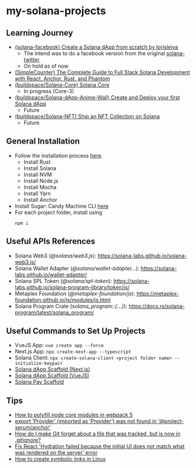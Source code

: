 # my-solana-projects

## Learning Journey

- [(solana-facebook) Create a Solana dApp from scratch by lorisleiva](https://lorisleiva.com/create-a-solana-dapp-from-scratch)
    - The intend was to do a facebook version from the original [solana-twitter](https://github.com/lorisleiva/solana-twitter/tree/main).
    - On hold as of now
- [(SimpleCounter) The Complete Guide to Full Stack Solana Development with React, Anchor, Rust, and Phantom](https://dev.to/edge-and-node/the-complete-guide-to-full-stack-solana-development-with-react-anchor-rust-and-phantom-3291)
- [(buildspace/Solana-Core) Solana Core](https://buildspace.so/p/solana-core)
    - In progress (Core-3)
- [(buildspace/Solana-dApp-Anime-Wall) Create and Deploy your first Solana dApp](https://buildspace.so/p/build-solana-web3-app)
    - Future
- [(buildspace/Solana-NFT) Ship an NFT Collection on Solana](https://buildspace.so/p/ship-solana-nft-collection)
    - Future

## General Installation

- Follow the installation process [here](https://lorisleiva.com/create-a-solana-dapp-from-scratch/getting-started-with-solana-and-anchor).
    - Install Rust
    - Install Solana
    - Install NVM
    - Install Node.js
    - Install Mocha
    - Install Yarn
    - Install Anchor
- Install Sugar: Candy Machine CLI [here](https://docs.metaplex.com/developer-tools/sugar/overview/installation)
- For each project folder, install using 
    ```
    npm i
    ```

## Useful APIs References

- Solana Web3 (*@solana/web3.js*): https://solana-labs.github.io/solana-web3.js/
- Solana Wallet Adapter (*@solana/wallet-adapter...*): https://solana-labs.github.io/wallet-adapter/
- Solana SPL Token (*@solana/spl-token*): https://solana-labs.github.io/solana-program-library/token/js/
- Metaplex Foundation (*@metaplex-foundation/js*): https://metaplex-foundation.github.io/js/modules/js.html
- Solana Program Crate (*solana_program::{...}*): https://docs.rs/solana-program/latest/solana_program/

## Useful Commands to Set Up Projects

- VueJS App: ```vue create app --force```
- Next.js App: ```npx create-next-app --typescript```
- Solana Client: ```npx create-solana-client <project folder name> --initialize-keypair```
- [Solana dApp Scaffold (Next.js)](https://github.com/solana-labs/dapp-scaffold)
- [Solana dApp Scaffold (VueJS)](https://github.com/solana-developers/dapp-scaffold-vue)
- [Solana Pay Scaffold](https://github.com/solana-labs/solana-pay-scaffold)

## Tips

- [How to polyfill node core modules in webpack 5](https://alchemy.com/blog/how-to-polyfill-node-core-modules-in-webpack-5)
- [export ‘Provider’ (imported as ‘Provider’) was not found in ‘@project-serum/anchor’](https://medium.com/illumination/export-provider-imported-as-provider-was-not-found-in-project-serum-anchor-b6f3dcc34601)
- [How do I make Git forget about a file that was tracked, but is now in .gitignore?](https://stackoverflow.com/questions/1274057/how-do-i-make-git-forget-about-a-file-that-was-tracked-but-is-now-in-gitignore)
- [Fix React 'Hydration failed because the initial UI does not match what was rendered on the server' error](https://github.com/metaplex-foundation/js-examples/pull/34/files)
- [How to create symbolic links in Linux](https://www.hostinger.com/tutorials/how-to-create-symbolic-links-in-linux/)
